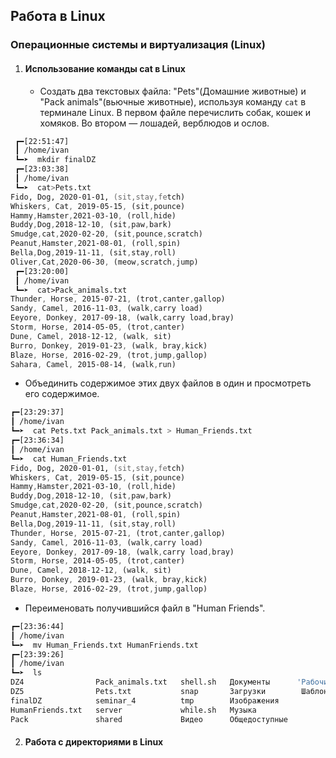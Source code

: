 ## Работа в Linux
### Операционные системы и виртуализация (Linux)

1. #### Использование команды cat в Linux
    - Создать два текстовых файла: "Pets"(Домашние животные) и "Pack animals"(вьючные животные), используя команду `cat` в терминале Linux. В первом файле перечислить собак, кошек и хомяков. Во втором — лошадей, верблюдов и ослов.
```zsh
 ┏━[22:51:47]  
 ┃ /home/ivan
 ┗━➤  mkdir finalDZ
 ┏━[23:03:38]  
 ┃ /home/ivan
 ┗━➤  cat>Pets.txt 
Fido, Dog, 2020-01-01, (sit,stay,fetch)
Whiskers, Cat, 2019-05-15, (sit,pounce)         
Hammy,Hamster,2021-03-10, (roll,hide)
Buddy,Dog,2018-12-10, (sit,paw,bark)
Smudge,cat,2020-02-20, (sit,pounce,scratch)
Peanut,Hamster,2021-08-01, (roll,spin)
Bella,Dog,2019-11-11, (sit,stay,roll)     
Oliver,Cat,2020-06-30, (meow,scratch,jump)
 ┏━[23:20:00]  
 ┃ /home/ivan
 ┗━➤  cat>Pack_animals.txt
Thunder, Horse, 2015-07-21, (trot,canter,gallop)
Sandy, Camel, 2016-11-03, (walk,carry load)
Eeyore, Donkey, 2017-09-18, (walk,carry load,bray)
Storm, Horse, 2014-05-05, (trot,canter)
Dune, Camel, 2018-12-12, (walk, sit)
Burro, Donkey, 2019-01-23, (walk, bray,kick)
Blaze, Horse, 2016-02-29, (trot,jump,gallop)
Sahara, Camel, 2015-08-14, (walk,run)
```

 - Объединить содержимое этих двух файлов в один и просмотреть его содержимое.
 ```zsh
 ┏━[23:29:37]  
 ┃ /home/ivan
 ┗━➤  cat Pets.txt Pack_animals.txt > Human_Friends.txt
 ┏━[23:36:34]  
 ┃ /home/ivan
 ┗━➤  cat Human_Friends.txt
Fido, Dog, 2020-01-01, (sit,stay,fetch)
Whiskers, Cat, 2019-05-15, (sit,pounce)
Hammy,Hamster,2021-03-10, (roll,hide)
Buddy,Dog,2018-12-10, (sit,paw,bark)
Smudge,cat,2020-02-20, (sit,pounce,scratch)
Peanut,Hamster,2021-08-01, (roll,spin)
Bella,Dog,2019-11-11, (sit,stay,roll)
Thunder, Horse, 2015-07-21, (trot,canter,gallop)
Sandy, Camel, 2016-11-03, (walk,carry load)
Eeyore, Donkey, 2017-09-18, (walk,carry load,bray)
Storm, Horse, 2014-05-05, (trot,canter)
Dune, Camel, 2018-12-12, (walk, sit)
Burro, Donkey, 2019-01-23, (walk, bray,kick)
Blaze, Horse, 2016-02-29, (trot,jump,gallop)
 ```
 - Переименовать получившийся файл в "Human Friends".
 ```zsh
 ┏━[23:36:44]  
 ┃ /home/ivan
 ┗━➤  mv Human_Friends.txt HumanFriends.txt
 ┏━[23:39:26]  
 ┃ /home/ivan
 ┗━➤  ls
 DZ4                Pack_animals.txt   shell.sh   Документы      'Рабочий стол'
 DZ5                Pets.txt           snap       Загрузки        Шаблоны
 finalDZ            seminar_4          tmp        Изображения
 HumanFriends.txt   server             while.sh   Музыка
 Pack               shared             Видео      Общедоступные
 ```

2. #### Работа с директориями в Linux

